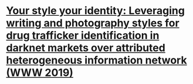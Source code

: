 # [Your style your identity: Leveraging writing and photography styles for drug trafficker identification in darknet markets over attributed heterogeneous information network (WWW 2019)](https://drive.google.com/file/d/11Z3LV959hVmyAsWxSmVvf2kn35eO6wMg/view?usp=drivesdk)